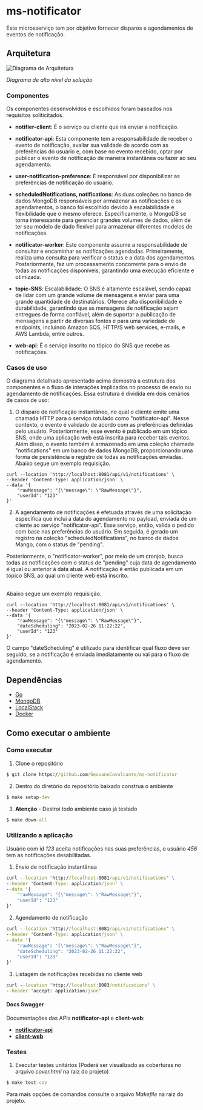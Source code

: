 # ms-notificator

Este microsserviço tem por objetivo fornecer disparos e agendamentos de eventos de notificação. 

## Arquitetura



![Diagrama de Arquitetura](https://gcdnb.pbrd.co/images/U83QdQSIl8je.png?o=1)

*Diagrama de alto nível da solução*

### Componentes

Os componentes desenvolvidos e escolhidos foram baseados nos requisitos soliticitados.

- **notifier-client**: É o serviço ou cliente que irá enviar a notificação.
- **notificator-api**: Esta componente tem a responsabilidade de receber o evento de notificação, avaliar sua validade de acordo com as preferências do usuário e, com base no evento recebido, optar por publicar o evento de notificação de maneira instantânea ou fazer ao seu agendamento.
- **user-notification-preference**: É responsável por disponibilizar as preferências de notificação do usuário.
- **scheduledNotifications, notifications**: As duas coleções no banco de dados MongoDB responsáveis por armazenar as notificações e os agendamentos, o banco foi escolhido devido à escalabilidade e flexibilidade que o mesmo oferece. Especificamente, o MongoDB se torna interessante para gerenciar grandes volumes de dados, além de ter seu modelo de dado flexível para armazenar diferentes modelos de notificações.
- **notificator-worker**: Este componente assume a responsabilidade de consultar e encaminhar as notificações agendadas. Primeiramente, realiza uma consulta para verificar o status e a data dos agendamentos. Posteriormente, faz um processamento concorrente para o envio de todas as notificações disponíveis, garantindo uma execução eficiente e otimizada.
- **topic-SNS**: Escalabilidade: O SNS é altamente escalável, sendo capaz de lidar com um grande volume de mensagens e enviar para uma grande quantidade de destinatários. Oferece alta disponibilidade e durabilidade, garantindo que as mensagens de notificação sejam entregues de forma confiável, além de suportar a publicação de mensagens a partir de diversas fontes e para uma variedade de endpoints, incluindo Amazon SQS, HTTP/S web services, e-mails, e AWS Lambda, entre outros.

- **web-api**: É o serviço inscrito no tópico do SNS que recebe as notificações.


### Casos de uso
O diagrama detalhado apresentado acima demostra a estrutura dos componentes e o fluxo de interações implicados no processo de envio ou agendamento de notificações. Essa estrutura é dividida em dois cenários de casos de uso:

1. O disparo de notificação instantâneo, no qual o cliente emite uma chamada HTTP para o serviço rotulado como "notificator-api". Nesse contexto, o evento é validado de acordo com as preferências definidas pelo usuário. Posteriormente, esse evento é publicado em um tópico SNS, onde uma aplicação web está inscrita para receber tais eventos. Além disso, o evento também é armazenado em uma coleção chamada "notifications" em um banco de dados MongoDB, proporcionando uma forma de persistência e registro de todas as notificações enviadas.
\
Abaixo segue um exemplo requisição.

```
curl --location 'http://localhost:8081/api/v1/notifications' \
--header 'Content-Type: application/json' \
--data '{
    "rawMessage": "{\"message\": \"RawMessage\"}",
    "userId": "123"
}'
```

2. A agendamento de notificações é efetuada através de uma solicitação específica que inclui a data do agendamento no payload, enviada de um cliente ao serviço "notificator-api". Esse serviço, então, valida o pedido com base nas preferências do usuário. Em seguida, é gerado um registro na coleção "scheduledNotifications", no banco de dados Mango, com o status de "pending".

Posteriormente, o "notificator-worker", por meio de um cronjob, busca todas as notificações com o status de "pending" cuja data de agendamento é igual ou anterior à data atual. A notificação é então publicada em um tópico SNS, ao qual um cliente web está inscrito.

\
Abaixo segue um exemplo requisição.

```
curl --location 'http://localhost:8081/api/v1/notifications' \
--header 'Content-Type: application/json' \
--data '{
    "rawMessage": "{\"message\": \"RawMessage\"}",
    "dateScheduling": "2023-02-26 11:22:22",
    "userId": "123"
}'
```
O campo "dateScheduling" é utilizado para identificar qual fluxo deve ser seguido, se a notificação é enviada imediatamente ou vai para o fluxo de agendamento.


## Dependências
- [Go](https://go.dev/learn/)
- [MongoDB](https://www.mongodb.com/docs/)
- [LocalStack](https://docs.localstack.cloud/getting-started/)
- [Docker](https://docs.docker.com/?_gl=1*owu4p0*_ga*MjExMzE3MDIxOS4xNjg0NDU3MTk4*_ga_XJWPQMJYHQ*MTY4ODMzMTc3My40LjEuMTY4ODMzMTc3NC41OS4wLjA.)

## Como executar o ambiente

### Como executar

1. Clone o repositório 


```cmd
$ git clone https://github.com/GeovaneCavalcante/ms-notificator
```
2. Dentro do diretório do repositório baixado construa o ambiente
```cmd
$ make setup-dev
```
3. **Atenção** - Destroi todo ambiente caso já testado 
```cmd
$ make down-all
```

### Utilizando a aplicação
Usuário com id *123* aceita notificações nas suas preferências, o usuário *456* tem as notificações desabilitadas.

1. Envio de notificação instantânea
```cmd
curl --location 'http://localhost:8081/api/v1/notifications' \
--header 'Content-Type: application/json' \
--data '{
    "rawMessage": "{\"message\": \"RawMessage\"}",
    "userId": "123"
}'
```


2. Agendamento de notificação
```cmd
curl --location 'http://localhost:8081/api/v1/notifications' \
--header 'Content-Type: application/json' \
--data '{
    "rawMessage": "{\"message\": \"RawMessage\"}",
    "dateScheduling": "2023-02-26 11:22:22",
    "userId": "123"
}'
```

3. Listagem de notificações recebidas no cliente web
```cmd
curl --location 'http://localhost:8083/notifications' \
--header 'accept: application/json'
```
#### Docs Swagger
Documentações das APIs **notificator-api** e **client-web**:
- [**notificator-api**](http://localhost:8081/swagger/index.html#/)
- [**client-web**](http://localhost:8083/apidocs/#/default/get_notifications)

### Testes
1. Executar testes unitários (Poderá ser visualizado as coberturas no arquivo *cover.html* na raiz do projeto)
```cmd
$ make test-cov
```

Para mais opções de comandos consulte o arquivo *Makefile* na raiz do projeto.
